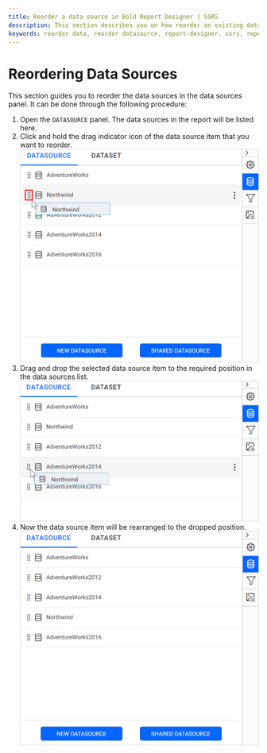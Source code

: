 ```yaml
---
title: Reorder a data source in Bold Report Designer | SSRS
description: This section describes you on how reorder an existing data source from the list of datasources in Bold Report Designer.
keywords: reorder data, reorder datasource, report-designer, ssrs, reporting
---
```


# Reordering Data Sources

This section guides you to reorder the data sources in the data sources panel. It can be done through the following procedure:

1. Open the `DATASOURCE` panel. The data sources in the report will be listed here.
2. Click and hold the drag indicator icon of the data source item that you want to reorder.
   ![Data source drag icon](/static/assets/on-premise/images/report-designer/manage-data/datasource/drag-icon.png '#width=485px')
3. Drag and drop the selected data source item to the required position in the data sources list.
   ![Datasource reorder](/static/assets/on-premise/images/report-designer/manage-data/datasource/reorder-datasource.png '#width=485px')
4. Now the data source item will be rearranged to the dropped position.
   ![Rearranged datasources](/static/assets/on-premise/images/report-designer/manage-data/datasource/rearranged-datasources.png '#width=485px')
